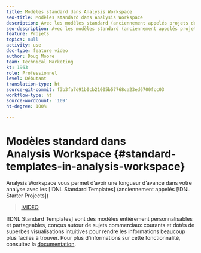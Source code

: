 ```yaml
---
title: Modèles standard dans Analysis Workspace
seo-title: Modèles standard dans Analysis Workspace
description: Avec les modèles standard (anciennement appelés projets de lancement), Analysis Workspace vous permet dʼavoir une longueur dʼavance dans votre analyse.
seo-description: Avec les modèles standard (anciennement appelés projets de lancement), Analysis Workspace vous permet dʼavoir une longueur dʼavance dans votre analyse.
feature: Projets
topics: null
activity: use
doc-type: feature video
author: Doug Moore
team: Technical Marketing
kt: 1963
role: Professionnel
level: Débutant
translation-type: ht
source-git-commit: f3b3fa7d91b0cb21005b57768ca23ed6700fcc03
workflow-type: ht
source-wordcount: '109'
ht-degree: 100%

---
```



# Modèles standard dans Analysis Workspace {#standard-templates-in-analysis-workspace}

Analysis Workspace vous permet dʼavoir une longueur dʼavance dans votre analyse avec les [!DNL Standard Templates] (anciennement appelés [!DNL Starter Projects])

>[!VIDEO](https://video.tv.adobe.com/v/23960/?quality=12)

[!DNL Standard Templates] sont des modèles entièrement personnalisables et partageables, conçus autour de sujets commerciaux courants et dotés de superbes visualisations intuitives pour rendre les informations beaucoup plus faciles à trouver. Pour plus dʼinformations sur cette fonctionnalité, consultez la [documentation](https://marketing.adobe.com/resources/help/fr_FR/analytics/analysis-workspace/starter_projects.html).
